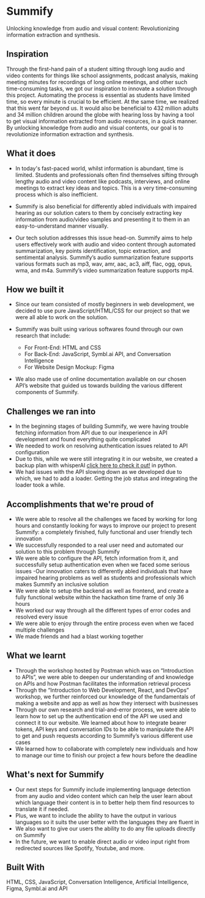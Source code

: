 # Summify

Unlocking knowledge from audio and visual content: Revolutionizing information extraction and synthesis.

## Inspiration

Through the first-hand pain of a student sitting through long audio and video contents for things like school assignments, podcast analysis, making meeting minutes for recordings of long online meetings, and other such time-consuming tasks, we got our inspiration to innovate a solution through this project. Automating the process is essential as students have limited time, so every minute is crucial to be efficient. At the same time, we realized that this went far beyond us. It would also be beneficial to 432 million adults and 34 million children around the globe with hearing loss by having a tool to get visual information extracted from audio resources, in a quick manner. By unlocking knowledge from audio and visual contents, our goal is to revolutionize information extraction and synthesis.

## What it does

- In today's fast-paced world, whilst information is abundant, time is limited. Students and professionals often find themselves sifting through lengthy audio and video content like podcasts, interviews, and online meetings to extract key ideas and topics. This is a very time-consuming process which is also inefficient.

- Summify is also beneficial for differently abled individuals with impaired hearing as our solution caters to them by concisely extracting key information from audio/video samples and presenting it to them in an easy-to-understand manner visually.

- Our tech solution addresses this issue head-on. Summify aims to help users effectively work with audio and video content through automated summarization, key points identification, topic extraction, and sentimental analysis. Summify’s audio summarization feature supports various formats such as mp3, wav, amr, aac, ac3, aiff, flac, ogg, opus, wma, and m4a. Summify’s video summarization feature supports mp4.

## How we built it
- Since our team consisted of mostly beginners in web development, we decided to use pure JavaScript/HTML/CSS for our project so that we were all able to work on the solution.

- Summify was built using various softwares found through our own research that include:
  - For Front-End: HTML and CSS
  - For Back-End: JavaScript, Symbl.ai API, and Conversation Intelligence
  - For Website Design Mockup: Figma
- We also made use of online documentation available on our chosen API’s website that guided us towards building the various different components of Summify. 

## Challenges we ran into

- In the beginning stages of building Summify, we were having trouble fetching information from API due to our inexperience in API development and found everything quite complicated
- We needed to work on resolving authentication issues related to API configuration
- Due to this, while we were still integrating it in our website, we created a backup plan with whisperAI [click here to check it out!](https://colab.research.google.com/drive/11DnoUk7AR647bQIFm4f6jRc0YxfoyET-?usp=sharing) in python. 
- We had issues with the API slowing down as we developed due to which, we had to add a loader. Getting the job status and integrating the loader took a while.

## Accomplishments that we're proud of

- We were able to resolve all the challenges we faced by working for long hours and constantly looking for ways to improve our project to present Summify: a completely finished, fully functional and user friendly tech innovation
- We successfully responded to a real user need and automated our solution to this problem through Summify
- We were able to configure the API, fetch information from it, and successfully setup authentication even when we faced some serious issues
-Our innovation caters to differently abled individuals that have impaired hearing problems as well as students and professionals which makes Summify an inclusive solution
- We were able to setup the backend as well as frontend, and create a fully functional website within the hackathon time frame of only 36 hours
- We worked our way through all the different types of error codes and resolved every issue
- We were able to enjoy through the entire process even when we faced multiple challenges
- We made friends and had a blast working together

## What we learnt

- Through the workshop hosted by Postman which was on “Introduction to APIs”, we were able to deepen our understanding of and knowledge on APIs and how Postman facilitates the information retrieval process 
- Through the “Introduction to Web Development, React, and DevOps” workshop, we further reinforced our knowledge of the fundamentals of making a website and app as well as how they intersect with businesses
- Through our own research and trial-and-error process, we were able to learn how to set up the authentication end of the API we used and connect it to our website. We learned about how to integrate bearer tokens, API keys and conversation IDs to be able to manipulate the API to get and push requests according to Summify’s various different use cases
- We learned how to collaborate with completely new individuals and how to manage our time to finish our project a few hours before the deadline

## What's next for Summify

- Our next steps for Summify include implementing language detection from any audio and video content which can help the user learn about which language their content is in to better help them find resources to translate it if needed.
- Plus, we want to include the ability to have the output in various languages so it suits the user better with the languages they are fluent in
- We also want to give our users the ability to do any file uploads directly on Summify
- In the future, we want to enable direct audio or video input right from redirected sources like Spotify, Youtube, and more.

## Built With
HTML, CSS, JavaScript, Conversation Intelligence, Artificial Intelligence, Figma, Symbl.ai and API

